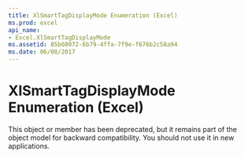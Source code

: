 ```yaml
---
title: XlSmartTagDisplayMode Enumeration (Excel)
ms.prod: excel
api_name:
- Excel.XlSmartTagDisplayMode
ms.assetid: 85b60072-6b79-4ffa-7f9e-f676b2c58a94
ms.date: 06/08/2017
---
```



# XlSmartTagDisplayMode Enumeration (Excel)

This object or member has been deprecated, but it remains part of the object model for backward compatibility. You should not use it in new applications.


